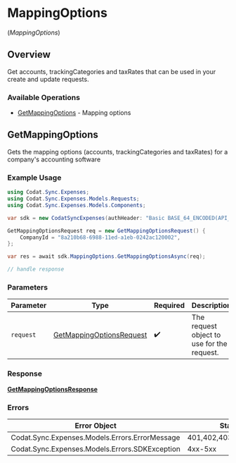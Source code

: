 # MappingOptions
(*MappingOptions*)

## Overview

Get accounts, trackingCategories and taxRates that can be used in your create and update requests.

### Available Operations

* [GetMappingOptions](#getmappingoptions) - Mapping options

## GetMappingOptions

Gets the mapping options (accounts, trackingCategories and taxRates) for a company's accounting software

### Example Usage

```csharp
using Codat.Sync.Expenses;
using Codat.Sync.Expenses.Models.Requests;
using Codat.Sync.Expenses.Models.Components;

var sdk = new CodatSyncExpenses(authHeader: "Basic BASE_64_ENCODED(API_KEY)");

GetMappingOptionsRequest req = new GetMappingOptionsRequest() {
    CompanyId = "8a210b68-6988-11ed-a1eb-0242ac120002",
};

var res = await sdk.MappingOptions.GetMappingOptionsAsync(req);

// handle response
```

### Parameters

| Parameter                                                                     | Type                                                                          | Required                                                                      | Description                                                                   |
| ----------------------------------------------------------------------------- | ----------------------------------------------------------------------------- | ----------------------------------------------------------------------------- | ----------------------------------------------------------------------------- |
| `request`                                                                     | [GetMappingOptionsRequest](../../Models/Requests/GetMappingOptionsRequest.md) | :heavy_check_mark:                                                            | The request object to use for the request.                                    |

### Response

**[GetMappingOptionsResponse](../../Models/Requests/GetMappingOptionsResponse.md)**

### Errors

| Error Object                                   | Status Code                                    | Content Type                                   |
| ---------------------------------------------- | ---------------------------------------------- | ---------------------------------------------- |
| Codat.Sync.Expenses.Models.Errors.ErrorMessage | 401,402,403,404,429,500,503                    | application/json                               |
| Codat.Sync.Expenses.Models.Errors.SDKException | 4xx-5xx                                        | */*                                            |
